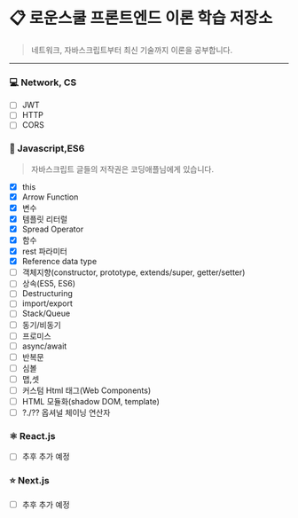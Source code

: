 # 📋 로운스쿨 프론트엔드 이론 학습 저장소

> 네트워크, 자바스크립트부터 최신 기술까지 이론을 공부합니다.
> 

---

### 💻 Network, CS

- [ ]  JWT
- [ ]  HTTP
- [ ]  CORS

### 🧐 Javascript,ES6

> 자바스크립트 글들의 저작권은 코딩애플님에게 있습니다.
> 
- [x]  this
- [x]  Arrow Function
- [x]  변수
- [x]  템플릿 리터럴
- [x]  Spread Operator
- [x]  함수
- [x]  rest 파라미터
- [x]  Reference data type
- [ ]  객체지향(constructor, prototype, extends/super, getter/setter)
- [ ]  상속(ES5, ES6)
- [ ]  Destructuring
- [ ]  import/export
- [ ]  Stack/Queue
- [ ]  동기/비동기
- [ ]  프로미스
- [ ]  async/await
- [ ]  반복문
- [ ]  심볼
- [ ]  맵,셋
- [ ]  커스텀 Html 태그(Web Components)
- [ ]  HTML 모듈화(shadow DOM, template)
- [ ]  ?./?? 옵셔널 체이닝 연산자

### ⚛ React.js

- [ ]  추후 추가 예정

### ⭐️ Next.js

- [ ]  추후 추가 예정
